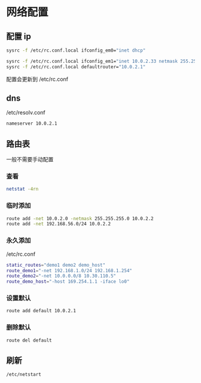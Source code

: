 # 网络配置

## 配置 ip

```sh
sysrc -f /etc/rc.conf.local ifconfig_em0="inet dhcp"

sysrc -f /etc/rc.conf.local ifconfig_em1="inet 10.0.2.33 netmask 255.255.255.0"
sysrc -f /etc/rc.conf.local defaultrouter="10.0.2.1"
```

配置会更新到 /etc/rc.conf

## dns

/etc/resolv.conf

```sh
nameserver 10.0.2.1
```

## 路由表

一般不需要手动配置

### 查看

```sh
netstat -4rn
```

### 临时添加

```sh
route add -net 10.0.2.0 -netmask 255.255.255.0 10.0.2.2
route add -net 192.168.56.0/24 10.0.2.2
```

### 永久添加

/etc/rc.conf

```sh
static_routes="demo1 demo2 demo_host"
route_demo1="-net 192.168.1.0/24 192.168.1.254"
route_demo2="-net 10.0.0.0/8 10.30.110.5"
route_demo_host="-host 169.254.1.1 -iface lo0"
```

### 设置默认

```sh
route add default 10.0.2.1
```

### 删除默认

```sh
route del default
```

## 刷新

```sh
/etc/netstart
```
